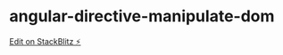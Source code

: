 # angular-directive-manipulate-dom

[Edit on StackBlitz ⚡️](https://stackblitz.com/edit/angular-directive-manipulate-dom)
